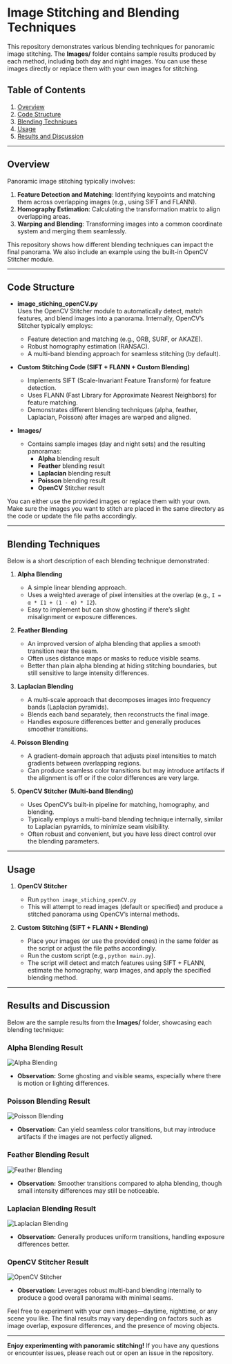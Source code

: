 # Image Stitching and Blending Techniques

This repository demonstrates various blending techniques for panoramic image stitching. The **Images/** folder contains sample results produced by each method, including both day and night images. You can use these images directly or replace them with your own images for stitching.

## Table of Contents
1. [Overview](#overview)  
2. [Code Structure](#code-structure)  
3. [Blending Techniques](#blending-techniques)  
4. [Usage](#usage)  
5. [Results and Discussion](#results-and-discussion)

---

## Overview

Panoramic image stitching typically involves:
1. **Feature Detection and Matching**: Identifying keypoints and matching them across overlapping images (e.g., using SIFT and FLANN).  
2. **Homography Estimation**: Calculating the transformation matrix to align overlapping areas.  
3. **Warping and Blending**: Transforming images into a common coordinate system and merging them seamlessly.

This repository shows how different blending techniques can impact the final panorama. We also include an example using the built-in OpenCV Stitcher module.

---

## Code Structure

- **image_stiching_openCV.py**  
  Uses the OpenCV Stitcher module to automatically detect, match features, and blend images into a panorama. Internally, OpenCV’s Stitcher typically employs:
  - Feature detection and matching (e.g., ORB, SURF, or AKAZE).
  - Robust homography estimation (RANSAC).
  - A multi-band blending approach for seamless stitching (by default).

- **Custom Stitching Code (SIFT + FLANN + Custom Blending)**  
  - Implements SIFT (Scale-Invariant Feature Transform) for feature detection.
  - Uses FLANN (Fast Library for Approximate Nearest Neighbors) for feature matching.
  - Demonstrates different blending techniques (alpha, feather, Laplacian, Poisson) after images are warped and aligned.

- **Images/**  
  - Contains sample images (day and night sets) and the resulting panoramas:
    - **Alpha** blending result
    - **Feather** blending result
    - **Laplacian** blending result
    - **Poisson** blending result
    - **OpenCV** Stitcher result

You can either use the provided images or replace them with your own. Make sure the images you want to stitch are placed in the same directory as the code or update the file paths accordingly.

---

## Blending Techniques

Below is a short description of each blending technique demonstrated:

1. **Alpha Blending**  
   - A simple linear blending approach.  
   - Uses a weighted average of pixel intensities at the overlap (e.g., `I = α * I1 + (1 - α) * I2`).  
   - Easy to implement but can show ghosting if there’s slight misalignment or exposure differences.

2. **Feather Blending**  
   - An improved version of alpha blending that applies a smooth transition near the seam.  
   - Often uses distance maps or masks to reduce visible seams.  
   - Better than plain alpha blending at hiding stitching boundaries, but still sensitive to large intensity differences.

3. **Laplacian Blending**  
   - A multi-scale approach that decomposes images into frequency bands (Laplacian pyramids).  
   - Blends each band separately, then reconstructs the final image.  
   - Handles exposure differences better and generally produces smoother transitions.

4. **Poisson Blending**  
   - A gradient-domain approach that adjusts pixel intensities to match gradients between overlapping regions.  
   - Can produce seamless color transitions but may introduce artifacts if the alignment is off or if the color differences are very large.

5. **OpenCV Stitcher (Multi-band Blending)**  
   - Uses OpenCV’s built-in pipeline for matching, homography, and blending.  
   - Typically employs a multi-band blending technique internally, similar to Laplacian pyramids, to minimize seam visibility.  
   - Often robust and convenient, but you have less direct control over the blending parameters.

---

## Usage

1. **OpenCV Stitcher**  
   - Run `python image_stiching_openCV.py`  
   - This will attempt to read images (default or specified) and produce a stitched panorama using OpenCV’s internal methods.

2. **Custom Stitching (SIFT + FLANN + Blending)**  
   - Place your images (or use the provided ones) in the same folder as the script or adjust the file paths accordingly.  
   - Run the custom script (e.g., `python main.py`).  
   - The script will detect and match features using SIFT + FLANN, estimate the homography, warp images, and apply the specified blending method.

---

## Results and Discussion

Below are the sample results from the **Images/** folder, showcasing each blending technique:

### Alpha Blending Result
![Alpha Blending](Images/Alpha.png)
- **Observation:** Some ghosting and visible seams, especially where there is motion or lighting differences.

### Poisson Blending Result
![Poisson Blending](Images/poisson.png)
- **Observation:** Can yield seamless color transitions, but may introduce artifacts if the images are not perfectly aligned.

### Feather Blending Result
![Feather Blending](Images/feather.png)
- **Observation:** Smoother transitions compared to alpha blending, though small intensity differences may still be noticeable.

### Laplacian Blending Result
![Laplacian Blending](Images/laplacian.png)
- **Observation:** Generally produces uniform transitions, handling exposure differences better.

### OpenCV Stitcher Result
![OpenCV Stitcher](Images/openCV.png)
- **Observation:** Leverages robust multi-band blending internally to produce a good overall panorama with minimal seams.

Feel free to experiment with your own images—daytime, nighttime, or any scene you like. The final results may vary depending on factors such as image overlap, exposure differences, and the presence of moving objects.

---

**Enjoy experimenting with panoramic stitching!** If you have any questions or encounter issues, please reach out or open an issue in the repository.

